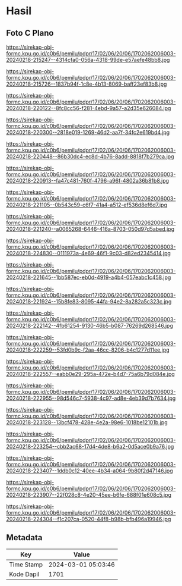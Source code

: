 # Hasil

## Foto C Plano

https://sirekap-obj-formc.kpu.go.id/c0b6/pemilu/pdpr/17/02/06/20/06/1702062006003-20240218-215247--4314cfa0-056a-4318-99de-e57aefe48bb8.jpg

https://sirekap-obj-formc.kpu.go.id/c0b6/pemilu/pdpr/17/02/06/20/06/1702062006003-20240218-215726--1837b94f-1c8e-4b13-8069-baff23ef83b8.jpg

https://sirekap-obj-formc.kpu.go.id/c0b6/pemilu/pdpr/17/02/06/20/06/1702062006003-20240218-220122--8fc8cc56-f281-4ebd-9a57-a2d35e626084.jpg

https://sirekap-obj-formc.kpu.go.id/c0b6/pemilu/pdpr/17/02/06/20/06/1702062006003-20240218-220300--2818e019-1269-46d2-aa7f-34fc2e619bd4.jpg

https://sirekap-obj-formc.kpu.go.id/c0b6/pemilu/pdpr/17/02/06/20/06/1702062006003-20240218-220448--86b30dc4-ec8d-4b76-8add-8818f7b279ca.jpg

https://sirekap-obj-formc.kpu.go.id/c0b6/pemilu/pdpr/17/02/06/20/06/1702062006003-20240218-220913--fa47c481-760f-4796-a96f-4802a36b81b8.jpg

https://sirekap-obj-formc.kpu.go.id/c0b6/pemilu/pdpr/17/02/06/20/06/1702062006003-20240218-221105--0b543c59-c6f7-41a4-a512-ef536d8ef6d7.jpg

https://sirekap-obj-formc.kpu.go.id/c0b6/pemilu/pdpr/17/02/06/20/06/1702062006003-20240218-221240--a0065268-6446-416a-8703-050d97d5abed.jpg

https://sirekap-obj-formc.kpu.go.id/c0b6/pemilu/pdpr/17/02/06/20/06/1702062006003-20240218-224830--0111973a-4e69-46f1-9c03-d82ed2345414.jpg

https://sirekap-obj-formc.kpu.go.id/c0b6/pemilu/pdpr/17/02/06/20/06/1702062006003-20240218-221645--1bb587ec-eb0d-4919-a4b4-057eabc1c458.jpg

https://sirekap-obj-formc.kpu.go.id/c0b6/pemilu/pdpr/17/02/06/20/06/1702062006003-20240218-221924--15b8fe83-8095-44fa-94e2-8a282a5c323c.jpg

https://sirekap-obj-formc.kpu.go.id/c0b6/pemilu/pdpr/17/02/06/20/06/1702062006003-20240218-222142--4fb61254-9130-46b5-b087-76269d268546.jpg

https://sirekap-obj-formc.kpu.go.id/c0b6/pemilu/pdpr/17/02/06/20/06/1702062006003-20240218-222259--53fd0b9c-f2aa-46cc-8206-b4c1277d11ee.jpg

https://sirekap-obj-formc.kpu.go.id/c0b6/pemilu/pdpr/17/02/06/20/06/1702062006003-20240218-222557--eabb0e29-295a-472e-b4d7-75a6b79d084e.jpg

https://sirekap-obj-formc.kpu.go.id/c0b6/pemilu/pdpr/17/02/06/20/06/1702062006003-20240218-222955--98d546c7-5938-4c97-ad8e-4eb39d7b7634.jpg

https://sirekap-obj-formc.kpu.go.id/c0b6/pemilu/pdpr/17/02/06/20/06/1702062006003-20240218-223128--13bcf478-428e-4e2a-98e6-1018be12101b.jpg

https://sirekap-obj-formc.kpu.go.id/c0b6/pemilu/pdpr/17/02/06/20/06/1702062006003-20240218-223254--cbb2ac68-17d4-4de8-b6a2-0d5ace0b9a76.jpg

https://sirekap-obj-formc.kpu.go.id/c0b6/pemilu/pdpr/17/02/06/20/06/1702062006003-20240218-223407--1ddb0c12-40ee-4b34-a064-9b80f2d47146.jpg

https://sirekap-obj-formc.kpu.go.id/c0b6/pemilu/pdpr/17/02/06/20/06/1702062006003-20240218-223907--22f028c8-4e20-45ee-b6fe-688f01e608c5.jpg

https://sirekap-obj-formc.kpu.go.id/c0b6/pemilu/pdpr/17/02/06/20/06/1702062006003-20240218-224304--f1c207ca-0520-44f8-b98b-bfb496a19946.jpg


## Metadata

| Key        | Value               |
| ---------- | ------------------- |
| Time Stamp | 2024-03-01 05:03:46 |
| Kode Dapil | 1701                |



